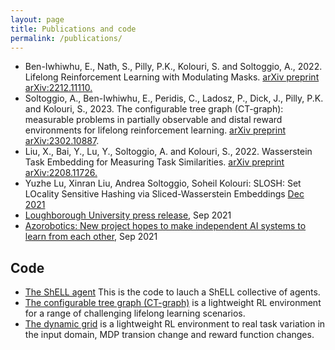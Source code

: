 ```yaml
---
layout: page
title: Publications and code
permalink: /publications/
---
```


<ul>
  <li>Ben-Iwhiwhu, E., Nath, S., Pilly, P.K., Kolouri, S. and Soltoggio, A., 2022. Lifelong Reinforcement Learning with Modulating Masks. <a href="https://arxiv.org/abs/2212.11110">arXiv preprint arXiv:2212.11110.</a>
  <li>Soltoggio, A., Ben-Iwhiwhu, E., Peridis, C., Ladosz, P., Dick, J., Pilly, P.K. and Kolouri, S., 2023. The configurable tree graph (CT-graph): measurable problems in partially observable and distal reward environments for lifelong reinforcement learning. <a href="https://arxiv.org/abs/2302.10887">arXiv preprint arXiv:2302.10887</a>.
<li>Liu, X., Bai, Y., Lu, Y., Soltoggio, A. and Kolouri, S., 2022. Wasserstein Task Embedding for Measuring Task Similarities. <a href="https://arxiv.org/abs/2208.11726">arXiv preprint arXiv:2208.11726.</a>    
<li>Yuzhe Lu, Xinran Liu, Andrea Soltoggio, Soheil Kolouri: SLOSH: Set LOcality Sensitive Hashing via Sliced-Wasserstein Embeddings <a href="https://arxiv.org/abs/2112.05872"> Dec 2021</li>
<li>Loughborough University <a href="https://www.lboro.ac.uk/news-events/news/2021/september/darpa-project-ai-machine-learning-loughborough/">press release</a>, Sep 2021</li>
<li><a href="https://www.azorobotics.com/News.aspx?newsID=12518">Azorobotics: New project hopes to make independent AI systems to learn from each other</a>, Sep 2021</li>
</ul>
<h2>Code</h2>
<ul>
  <li><a href="https://github.com/DMIU-ShELL/deeprl-shell">The ShELL agent</a> This is the code to lauch a ShELL collective of agents.
<li><a href="https://github.com/soltoggio/CT-graph">The configurable tree graph (CT-graph)</a> is a lightweight RL environment for a range of challenging lifelong learning scenarios.</li>
<li><a href="https://github.com/DMIU-ShELL/dynamic-grid">The dynamic grid</a> is a lightweight RL environment to real task variation in the input domain, MDP transion change and reward function changes.</li>

</ul>

